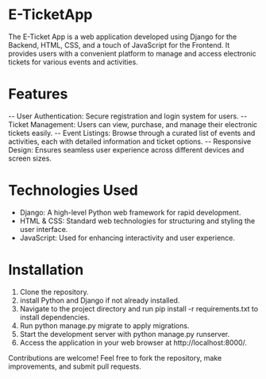 # E-TicketApp

The E-Ticket App is a web application developed using Django for the Backend, HTML, CSS, and a touch of JavaScript for the Frontend. It provides users with a convenient platform to manage and access electronic tickets for various events and activities.

# Features

-- User Authentication: Secure registration and login system for users.
-- Ticket Management: Users can view, purchase, and manage their electronic tickets easily.
-- Event Listings: Browse through a curated list of events and activities, each with detailed information and ticket options.
-- Responsive Design: Ensures seamless user experience across different devices and screen sizes.

# Technologies Used
- Django: A high-level Python web framework for rapid development.
- HTML & CSS: Standard web technologies for structuring and styling the user interface.
- JavaScript: Used for enhancing interactivity and user experience.

# Installation
1. Clone the repository.
2. install Python and Django if not already installed.
3. Navigate to the project directory and run pip install -r requirements.txt to install dependencies.
4. Run python manage.py migrate to apply migrations.
5. Start the development server with python manage.py runserver.
6. Access the application in your web browser at http://localhost:8000/.

Contributions are welcome! Feel free to fork the repository, make improvements, and submit pull requests.
